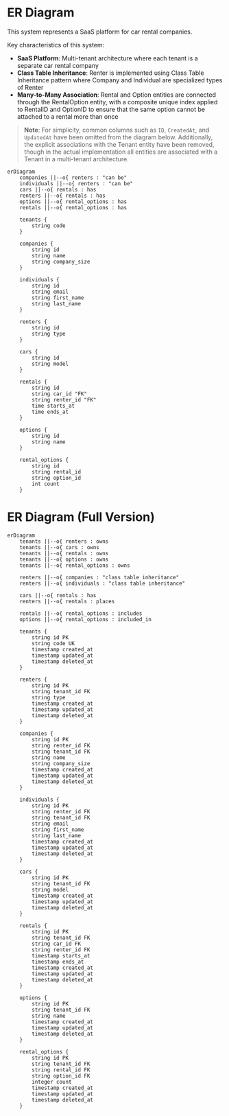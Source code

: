 # ER Diagram

This system represents a SaaS platform for car rental companies.

Key characteristics of this system:

- **SaaS Platform**: Multi-tenant architecture where each tenant is a separate car rental company
- **Class Table Inheritance**: Renter is implemented using Class Table Inheritance pattern where Company and Individual are specialized types of Renter
- **Many-to-Many Association**: Rental and Option entities are connected through the RentalOption entity, with a composite unique index applied to RentalID and OptionID to ensure that the same option cannot be attached to a rental more than once

> **Note**: For simplicity, common columns such as `ID`, `CreatedAt`, and `UpdatedAt` have been omitted from the diagram below. Additionally, the explicit associations with the Tenant entity have been removed, though in the actual implementation all entities are associated with a Tenant in a multi-tenant architecture.

```mermaid
erDiagram
    companies ||--o{ renters : "can be"
    individuals ||--o{ renters : "can be"
    cars ||--o{ rentals : has
    renters ||--o{ rentals : has
    options ||--o{ rental_options : has
    rentals ||--o{ rental_options : has

    tenants {
        string code
    }

    companies {
        string id
        string name
        string company_size
    }

    individuals {
        string id
        string email
        string first_name
        string last_name
    }

    renters {
        string id
        string type
    }

    cars {
        string id
        string model
    }

    rentals {
        string id
        string car_id "FK"
        string renter_id "FK"
        time starts_at
        time ends_at
    }

    options {
        string id
        string name
    }

    rental_options {
        string id
        string rental_id
        string option_id
        int count
    }
```

# ER Diagram (Full Version)

```mermaid
erDiagram
    tenants ||--o{ renters : owns
    tenants ||--o{ cars : owns
    tenants ||--o{ rentals : owns
    tenants ||--o{ options : owns
    tenants ||--o{ rental_options : owns

    renters ||--o{ companies : "class table inheritance"
    renters ||--o{ individuals : "class table inheritance"

    cars ||--o{ rentals : has
    renters ||--o{ rentals : places

    rentals ||--o{ rental_options : includes
    options ||--o{ rental_options : included_in

    tenants {
        string id PK
        string code UK
        timestamp created_at
        timestamp updated_at
        timestamp deleted_at
    }

    renters {
        string id PK
        string tenant_id FK
        string type
        timestamp created_at
        timestamp updated_at
        timestamp deleted_at
    }

    companies {
        string id PK
        string renter_id FK
        string tenant_id FK
        string name
        string company_size
        timestamp created_at
        timestamp updated_at
        timestamp deleted_at
    }

    individuals {
        string id PK
        string renter_id FK
        string tenant_id FK
        string email
        string first_name
        string last_name
        timestamp created_at
        timestamp updated_at
        timestamp deleted_at
    }

    cars {
        string id PK
        string tenant_id FK
        string model
        timestamp created_at
        timestamp updated_at
        timestamp deleted_at
    }

    rentals {
        string id PK
        string tenant_id FK
        string car_id FK
        string renter_id FK
        timestamp starts_at
        timestamp ends_at
        timestamp created_at
        timestamp updated_at
        timestamp deleted_at
    }

    options {
        string id PK
        string tenant_id FK
        string name
        timestamp created_at
        timestamp updated_at
        timestamp deleted_at
    }

    rental_options {
        string id PK
        string tenant_id FK
        string rental_id FK
        string option_id FK
        integer count
        timestamp created_at
        timestamp updated_at
        timestamp deleted_at
    }
```
